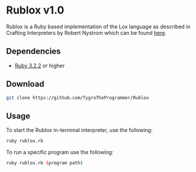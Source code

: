# Rublox v1.0
Rublox is a Ruby based implementation of the Lox language as described in Crafting Interpreters by Robert Nystrom which can be found [here](https://craftinginterpreters.com/contents.html).

## Dependencies
- [Ruby 3.2.2](https://www.ruby-lang.org/en/news/2023/03/30/ruby-3-2-2-released/) or higher

## Download
```bash
git clone https://github.com/TygroTheProgrammer/Rublox
```
## Usage
To start the Rublox in-terminal interpreter, use the following:

```bash
ruby rublox.rb
```
To run a specific program use the following:
```bash
ruby rublox.rb (program path)
```
